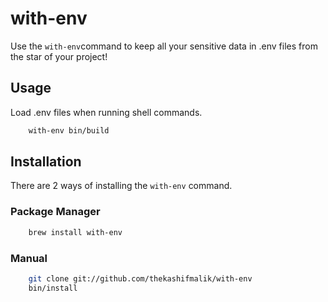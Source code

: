 # with-env

Use the `with-env`command to keep all your sensitive data in .env files from the star of your project!

## Usage

Load .env files when running shell commands.

```bash
    with-env bin/build
```

## Installation

There are 2 ways of installing the `with-env` command.

### Package Manager

```bash
    brew install with-env
```
### Manual

```bash
    git clone git://github.com/thekashifmalik/with-env
    bin/install
```

